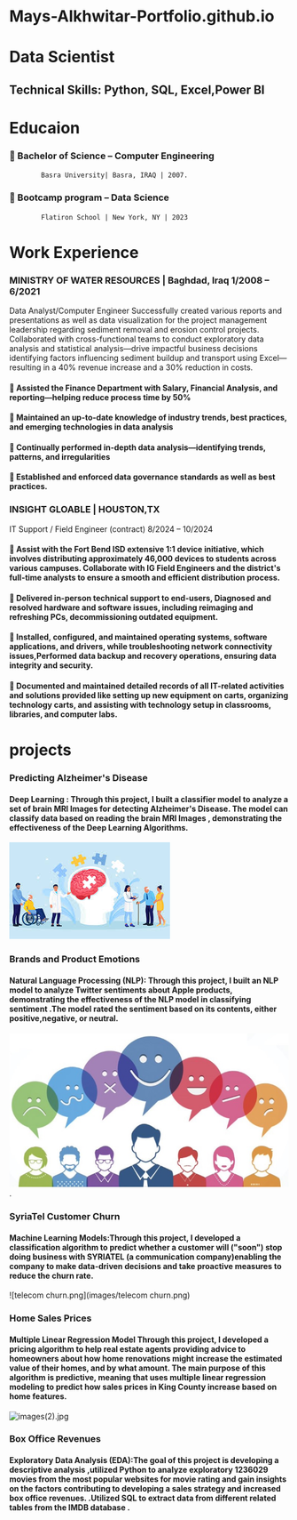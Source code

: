 # Mays-Alkhwitar-Portfolio.github.io
# Data Scientist
## Technical Skills: Python, SQL, Excel,Power BI
# Educaion 
### 	Bachelor of Science – Computer Engineering 
            Basra University| Basra, IRAQ | 2007.
### 	Bootcamp program  – Data Science
            Flatiron School | New York, NY | 2023
            
# Work Experience
### MINISTRY OF WATER RESOURCES | Baghdad, Iraq                                                                                                  1/2008 – 6/2021
Data Analyst/Computer Engineer
Successfully created various reports and presentations as well as data visualization for the project management leadership regarding sediment removal and erosion control projects. Collaborated with cross-functional teams to conduct exploratory data analysis and statistical analysis—drive impactful business decisions identifying factors influencing sediment buildup and transport using Excel—resulting in a 40% revenue increase and a 30% reduction in costs.
#### 	Assisted the Finance Department with Salary, Financial Analysis, and reporting—helping reduce process time by 50% 
#### 	Maintained an up-to-date knowledge of industry trends, best practices, and emerging technologies in data analysis
#### 	Continually performed in-depth data analysis—identifying trends, patterns, and irregularities 
#### 	Established and enforced data governance standards as well as best practices.


### INSIGHT GLOABLE | HOUSTON,TX 
IT Support / Field Engineer   (contract)                                                                                                                           8/2024 – 10/2024
#### 	Assist with the Fort Bend ISD extensive 1:1 device initiative, which involves distributing approximately 46,000 devices   to students across various campuses. Collaborate with IG Field Engineers and the district's full-time analysts to ensure a smooth and efficient distribution process. 
#### 	Delivered in-person technical support to end-users, Diagnosed and resolved hardware and software issues, including reimaging and refreshing PCs, decommissioning outdated equipment.
#### 	Installed, configured, and maintained operating systems, software applications, and drivers, while troubleshooting   network connectivity issues,Performed data backup and recovery operations, ensuring data integrity and security.
#### 	Documented and maintained detailed records of all IT-related activities and solutions provided like setting up new equipment on carts, organizing technology carts, and assisting with technology setup in classrooms, libraries, and computer labs.

# projects
### Predicting Alzheimer's Disease
#### Deep Learning : Through this project, I built a classifier model to analyze a set of brain MRI Images for detecting Alzheimer's Disease. The model can classify data based on reading the brain MRI Images , demonstrating the effectiveness of the Deep Learning Algorithms.
![image.jpg](images/image.jpg)



### Brands and Product Emotions
#### Natural Language Processing (NLP): Through this project, I built an NLP model to analyze Twitter sentiments about Apple products, demonstrating the effectiveness of the NLP model in classifying sentiment .The model rated the sentiment based on its contents, either positive,negative, or neutral.

![image2.jpg](images/image2.jpg).


### SyriaTel Customer Churn
#### Machine Learning Models:Through this project, I developed a classification algorithm to predict whether a customer will ("soon") stop doing business with SYRIATEL (a communication company)enabling the company to make data-driven decisions and take proactive measures to reduce the churn rate.
![telecom churn.png](images/telecom churn.png)


### Home Sales Prices
#### Multiple Linear Regression Model Through this project, I developed a pricing algorithm to help real estate agents providing advice to homeowners about how home renovations might increase the estimated value of their homes, and by what amount. The main purpose of this algorithm is predictive, meaning that uses multiple linear regression modeling to predict how sales prices in King County increase based on home features.

![images(2).jpg](images/images(2).jpg)



### Box Office Revenues
#### Exploratory Data Analysis (EDA):The goal of this project is developing a descriptive analysis ,utilized Python to analyze exploratory 1236029 movies from the most popular websites for movie rating and gain insights on the factors contributing to developing a sales strategy and increased box office revenues. .Utilized SQL to extract data from different related tables from the IMDB database .



### 
